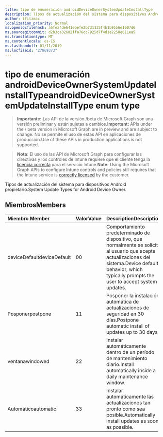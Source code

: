 ```yaml
---
title: tipo de enumeración androidDeviceOwnerSystemUpdateInstallType
description: Tipos de actualización del sistema para dispositivos Android propietario.
author: tfitzmac
localization_priority: Normal
ms.openlocfilehash: a6fea4de641ebefe2b731135f4b1b95b6e1607d6
ms.sourcegitcommit: d2b3ca32602ffa76cc7925d7f4d1e2258e611ea5
ms.translationtype: MT
ms.contentlocale: es-ES
ms.lasthandoff: 01/11/2019
ms.locfileid: "27869373"
---
```

# <a name="androiddeviceownersystemupdateinstalltype-enum-type"></a><span data-ttu-id="2dbec-103">tipo de enumeración androidDeviceOwnerSystemUpdateInstallType</span><span class="sxs-lookup"><span data-stu-id="2dbec-103">androidDeviceOwnerSystemUpdateInstallType enum type</span></span>

> <span data-ttu-id="2dbec-104">**Importante:** Las API de la versión /beta de Microsoft Graph son una versión preliminar y están sujetas a cambios.</span><span class="sxs-lookup"><span data-stu-id="2dbec-104">**Important:** APIs under the / beta version in Microsoft Graph are in preview and are subject to change.</span></span> <span data-ttu-id="2dbec-105">No se permite el uso de estas API en aplicaciones de producción.</span><span class="sxs-lookup"><span data-stu-id="2dbec-105">Use of these APIs in production applications is not supported.</span></span>

> <span data-ttu-id="2dbec-106">**Nota:** El uso de las API de Microsoft Graph para configurar las directivas y los controles de Intune requiere que el cliente tenga la [licencia correcta](https://go.microsoft.com/fwlink/?linkid=839381) para el servicio Intune.</span><span class="sxs-lookup"><span data-stu-id="2dbec-106">**Note:** Using the Microsoft Graph APIs to configure Intune controls and policies still requires that the Intune service is [correctly licensed](https://go.microsoft.com/fwlink/?linkid=839381) by the customer.</span></span>

<span data-ttu-id="2dbec-107">Tipos de actualización del sistema para dispositivos Android propietario.</span><span class="sxs-lookup"><span data-stu-id="2dbec-107">System Update Types for Android Device Owner.</span></span>
## <a name="members"></a><span data-ttu-id="2dbec-108">Miembros</span><span class="sxs-lookup"><span data-stu-id="2dbec-108">Members</span></span>
|<span data-ttu-id="2dbec-109">Miembro	</span><span class="sxs-lookup"><span data-stu-id="2dbec-109">Member</span></span>|<span data-ttu-id="2dbec-110">Valor</span><span class="sxs-lookup"><span data-stu-id="2dbec-110">Value</span></span>|<span data-ttu-id="2dbec-111">Description</span><span class="sxs-lookup"><span data-stu-id="2dbec-111">Description</span></span>|
|:---|:---|:---|
|<span data-ttu-id="2dbec-112">deviceDefault</span><span class="sxs-lookup"><span data-stu-id="2dbec-112">deviceDefault</span></span>|<span data-ttu-id="2dbec-113">0</span><span class="sxs-lookup"><span data-stu-id="2dbec-113">0</span></span>|<span data-ttu-id="2dbec-114">Comportamiento predeterminado de dispositivo, que normalmente se solicita al usuario que acepte actualizaciones del sistema.</span><span class="sxs-lookup"><span data-stu-id="2dbec-114">Device default behavior, which typically prompts the user to accept system updates.</span></span>|
|<span data-ttu-id="2dbec-115">Posponer</span><span class="sxs-lookup"><span data-stu-id="2dbec-115">postpone</span></span>|<span data-ttu-id="2dbec-116">1</span><span class="sxs-lookup"><span data-stu-id="2dbec-116">1</span></span>|<span data-ttu-id="2dbec-117">Posponer la instalación automática de actualizaciones de seguridad en 30 días.</span><span class="sxs-lookup"><span data-stu-id="2dbec-117">Postpone automatic install of updates up to 30 days.</span></span>|
|<span data-ttu-id="2dbec-118">ventana</span><span class="sxs-lookup"><span data-stu-id="2dbec-118">windowed</span></span>|<span data-ttu-id="2dbec-119">2</span><span class="sxs-lookup"><span data-stu-id="2dbec-119">2</span></span>|<span data-ttu-id="2dbec-120">Instalar automáticamente dentro de un período de mantenimiento diario.</span><span class="sxs-lookup"><span data-stu-id="2dbec-120">Install automatically inside a daily maintenance window.</span></span>|
|<span data-ttu-id="2dbec-121">Automático</span><span class="sxs-lookup"><span data-stu-id="2dbec-121">automatic</span></span>|<span data-ttu-id="2dbec-122">3</span><span class="sxs-lookup"><span data-stu-id="2dbec-122">3</span></span>|<span data-ttu-id="2dbec-123">Instalar automáticamente las actualizaciones tan pronto como sea posible.</span><span class="sxs-lookup"><span data-stu-id="2dbec-123">Automatically install updates as soon as possible.</span></span>|





